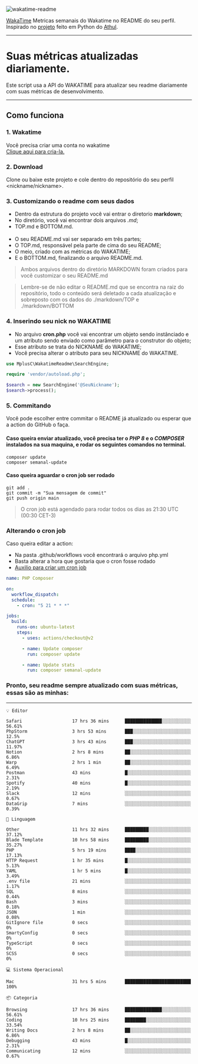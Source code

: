 ![wakatime-readme](https://socialify.git.ci/bymatheus/wakatime-readme/image?description=1&descriptionEditable=M%C3%A9tricas%20semanais%20do%20Wakatime%20no%20seu%20README%20de%20perfil.&font=KoHo&forks=1&language=1&owner=1&pattern=Signal&stargazers=1&theme=Dark)

[WakaTime](https://wakatime.com) Metricas semanais do Wakatime no README do seu perfil. <br>
Inspirado no [projeto](https://github.com/athul/waka-readme) feito em Python do [Athul](https://github.com/athul).
___

# Suas métricas atualizadas diariamente.
Este script usa a API do WAKATIME para atualizar seu readme diariamente com suas métricas de desenvolvimento.

___

## Como funciona

### 1. Wakatime
Você precisa criar uma conta no wakatime <br>
[Clique aqui para cria-la.](https://wakatime.com) 

### 2. Download
Clone ou baixe este projeto e cole dentro do repositório do seu perfil <nickname/nickname>.

### 3. Customizando o readme com seus dados
- Dentro da estrutura do projeto você vai entrar o diretorio **markdown**;  
- No diretório, você vai encontrar dois arquivos *.md*;
- TOP.md e BOTTOM.md.
<br><br>
- O seu README.md vai ser separado em três partes; 
- O TOP.md, responsável pela parte de cima do seu README;
- O meio, criado com as métricas do WAKATIME;
- E o BOTTOM.md, finalizando o arquivo README.md.<br>

> Ambos arquivos dentro do diretório MARKDOWN foram criados para você customizar o seu README.md

> Lembre-se de não editar o README.md que se encontra na raiz do repositório, todo o conteúdo será deletado a cada atualização e sobreposto com os dados do ./markdown/TOP e ./markdown/BOTTOM

### 4. Inserindo seu nick no WAKATIME
- No arquivo **cron.php** você vai encontrar um objeto sendo instânciado e um atributo sendo enviado como parâmetro para o construtor do objeto;
- Esse atributo se trata do NICKNAME do WAKATIME;
- Você precisa alterar o atributo para seu NICKNAME do WAKATIME.

```php
use MplusC\WakatimeReadme\SearchEngine;

require 'vendor/autoload.php';

$search = new SearchEngine('@SeuNickname');
$search->process();
```

### 5. Commitando
Você pode escolher entre commitar o README já atualizado ou esperar que a action do GitHub o faça. <br>

#### Caso queira enviar atualizado, você precisa ter o *PHP 8* e o *COMPOSER* instalados na sua maquina, e rodar os seguintes comandos no terminal.
```composer
composer update
composer semanal-update 
```

#### Caso queira aguardar o cron job ser rodado 
```git 
git add .
git commit -m "Sua mensagem de commit"
git push origin main
```

>O cron job está agendado para rodar todos os dias as 21:30 UTC (00:30 CET-3) 

### Alterando o cron job
Caso queira editar a action:

- Na pasta .github/workflows você encontrará o arquivo php.yml
- Basta alterar a hora que gostaria que o cron fosse rodado
- [Auxilio para criar um cron job](https://crontab.guru)

```yml
name: PHP Composer

on:
  workflow_dispatch:
  schedule:
    - cron: "5 21 * * *"

jobs:
  build:
    runs-on: ubuntu-latest
    steps:
      - uses: actions/checkout@v2

      - name: Update composer
        run: composer update

      - name: Update stats
        run: composer semanal-update
```

### Pronto, seu readme sempre atualizado com suas métricas, essas são as minhas:

___
```text
💡 Editor

Safari                   17 hrs 36 mins      ██████████████░░░░░░░░░░░     56.61%
PhpStorm                 3 hrs 53 mins       ███░░░░░░░░░░░░░░░░░░░░░░      12.5%
ChatGPT                  3 hrs 43 mins       ███░░░░░░░░░░░░░░░░░░░░░░     11.97%
Notion                   2 hrs 8 mins        ██░░░░░░░░░░░░░░░░░░░░░░░      6.86%
Warp                     2 hrs 1 min         ██░░░░░░░░░░░░░░░░░░░░░░░      6.49%
Postman                  43 mins             █░░░░░░░░░░░░░░░░░░░░░░░░      2.31%
Spotify                  40 mins             █░░░░░░░░░░░░░░░░░░░░░░░░      2.19%
Slack                    12 mins             ░░░░░░░░░░░░░░░░░░░░░░░░░      0.67%
DataGrip                 7 mins              ░░░░░░░░░░░░░░░░░░░░░░░░░      0.39%
```
```text
💬 Linguagem

Other                    11 hrs 32 mins      █████████░░░░░░░░░░░░░░░░     37.12%
Blade Template           10 hrs 58 mins      █████████░░░░░░░░░░░░░░░░     35.27%
PHP                      5 hrs 19 mins       ████░░░░░░░░░░░░░░░░░░░░░     17.13%
HTTP Request             1 hr 35 mins        █░░░░░░░░░░░░░░░░░░░░░░░░      5.13%
YAML                     1 hr 5 mins         █░░░░░░░░░░░░░░░░░░░░░░░░      3.49%
.env file                21 mins             ░░░░░░░░░░░░░░░░░░░░░░░░░      1.17%
SQL                      8 mins              ░░░░░░░░░░░░░░░░░░░░░░░░░      0.44%
Bash                     3 mins              ░░░░░░░░░░░░░░░░░░░░░░░░░      0.18%
JSON                     1 min               ░░░░░░░░░░░░░░░░░░░░░░░░░      0.08%
GitIgnore file           0 secs              ░░░░░░░░░░░░░░░░░░░░░░░░░         0%
SmartyConfig             0 secs              ░░░░░░░░░░░░░░░░░░░░░░░░░         0%
TypeScript               0 secs              ░░░░░░░░░░░░░░░░░░░░░░░░░         0%
SCSS                     0 secs              ░░░░░░░░░░░░░░░░░░░░░░░░░         0%
```
```text
💻 Sistema Operacional

Mac                      31 hrs 5 mins       █████████████████████████       100%
```
```text
📦 Categoria

Browsing                 17 hrs 36 mins      ██████████████░░░░░░░░░░░     56.61%
Coding                   10 hrs 25 mins      ████████░░░░░░░░░░░░░░░░░     33.54%
Writing Docs             2 hrs 8 mins        ██░░░░░░░░░░░░░░░░░░░░░░░      6.86%
Debugging                43 mins             █░░░░░░░░░░░░░░░░░░░░░░░░      2.31%
Communicating            12 mins             ░░░░░░░░░░░░░░░░░░░░░░░░░      0.67%
```
